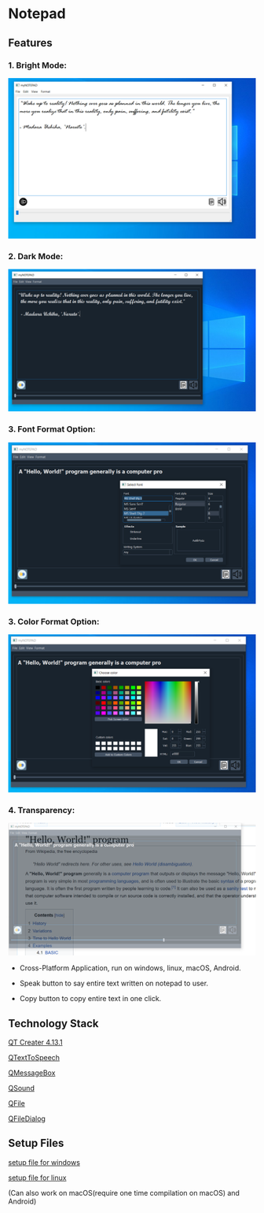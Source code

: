 # Notepad

## Features

### 1. Bright Mode:

![bright-mode](View/myNOTEPAD5.PNG)

### 2. Dark Mode:

![dark-mode](View/winNotepad1.PNG)

### 3. Font Format Option:

![font](View/myNOTEPAD3.PNG)

### 3. Color Format Option:

![color](View/myNOTEPAD4.PNG)

### 4. Transparency:

![transparency](View/myNOTEPAD2.PNG)

   * Cross-Platform Application, run on windows, linux, macOS, Android.

   * Speak button to say entire text written on notepad to user.

   * Copy button to copy entire text in one click.

## Technology Stack

[QT Creater 4.13.1](https://www.qt.io/product/development-tools)

[QTextToSpeech](https://doc.qt.io/qt-5/qtexttospeech.html)

[QMessageBox](https://doc.qt.io/qt-5/qmessagebox.html)

[QSound](https://doc.qt.io/qt-5/qsound.html)

[QFile](https://doc.qt.io/qt-5/qfile.html)

[QFileDialog](https://doc.qt.io/qt-5/qfiledialog.html)

## Setup Files

[setup file for windows](https://github.com/amit-c-ai/Notepad/blob/master/Executables/release/installer/amiNotepadsetup.exe?raw=true)

[setup file for linux](https://github.com/amit-c-ai/Notepad/blob/master/Executables/notepad_opti.zip?raw=true)

(Can also work on macOS(require one time compilation on macOS) and Android)
